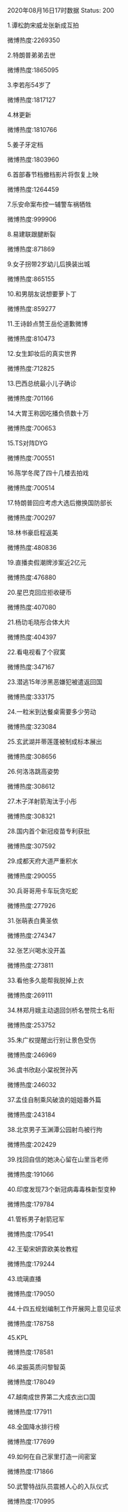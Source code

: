 2020年08月16日17时数据
Status: 200

1.谭松韵宋威龙张新成互拍

微博热度:2269350

2.特朗普弟弟去世

微博热度:1865095

3.李若彤54岁了

微博热度:1817127

4.林更新

微博热度:1810766

5.姜子牙定档

微博热度:1803960

6.首部春节档撤档影片将恢复上映

微博热度:1264459

7.乐安命案布控一辅警车祸牺牲

微博热度:999906

8.易建联跟腱断裂

微博热度:871869

9.女子拐带2岁幼儿后换装出城

微博热度:865155

10.和男朋友说想要萝卜丁

微博热度:859277

11.王诗龄点赞王岳伦道歉微博

微博热度:810473

12.女生卸妆后的真实世界

微博热度:712825

13.巴西总统最小儿子确诊

微博热度:701166

14.大胃王称因吃播负债数十万

微博热度:700653

15.TS对阵DYG

微博热度:700551

16.陈学冬爬了四十几楼去拍戏

微博热度:700514

17.特朗普回应考虑大选后撤换国防部长

微博热度:700297

18.林书豪启程返美

微博热度:480836

19.直播卖假潮牌涉案近2亿元

微博热度:476880

20.星巴克回应拒收硬币

微博热度:407080

21.杨玏毛晓彤合体大片

微博热度:404397

22.看电视看了个寂寞

微博热度:347167

23.潜逃15年涉黑恶嫌犯被遣返回国

微博热度:333175

24.一粒米到达餐桌需要多少劳动

微博热度:323084

25.玄武湖并蒂莲蓬被制成标本展出

微博热度:308656

26.何洛洛跳高姿势

微博热度:308612

27.木子洋射箭淘汰于小彤

微博热度:308321

28.国内首个新冠疫苗专利获批

微博热度:307592

29.成都天府大道严重积水

微博热度:290055

30.兵哥哥用卡车玩贪吃蛇

微博热度:277926

31.张萌表白黄圣依

微博热度:274347

32.张艺兴喝水没开盖

微博热度:273811

33.看他多久能帮我脱掉上衣

微博热度:269111

34.林郑月娥主动退回剑桥名誉院士名衔

微博热度:253752

35.朱广权提醒出行别让景色受伤

微博热度:246969

36.虞书欣赵小棠祝贺孙芮

微博热度:246032

37.孟佳自制乘风破浪的姐姐番外篇

微博热度:243184

38.北京男子玉渊潭公园射鸟被行拘

微博热度:202429

39.找回自信的她决心留在山里当老师

微博热度:191066

40.印度发现73个新冠病毒毒株新型变种

微博热度:179784

41.管栎男子射箭冠军

微博热度:179541

42.王菊宋妍霏欧美妆教程

微博热度:179244

43.琉璃直播

微博热度:179050

44.十四五规划编制工作开展网上意见征求

微博热度:178758

45.KPL

微博热度:178581

46.梁振英质问黎智英

微博热度:178049

47.越南成世界第二大成衣出口国

微博热度:177911

48.全国降水排行榜

微博热度:177699

49.如何在自己家里打造一间密室

微博热度:171866

50.武警特战队员震撼人心的入队仪式

微博热度:170995

